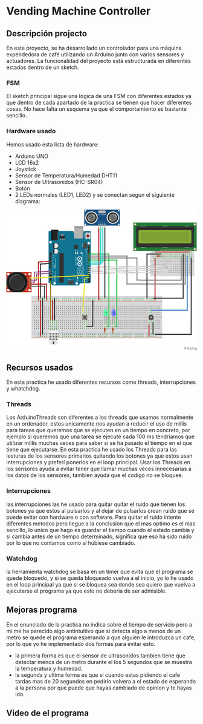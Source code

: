 # Vending Machine Controller
## Descripción projecto
En este proyecto, se ha desarrollado un controlador para una máquina expendedora de café utilizando un Arduino junto con varios sensores y actuadores. La funcionalidad del proyecto está estructurada en diferentes estados dentro de un sketch. 
### FSM
El sketch principal sigue una logica de una FSM con diferentes estados ya que dentro de cada apartado de la practica se tienen que hacer diferentes cosas. No hace falta un esquema ya que el comportamiento es bastante sencillo.
### Hardware usado
Hemos usado esta lista de hardware:
  - Arduino UNO
  - LCD 16x2
  - Joystick
  - Sensor de Temperatura/Humedad DHT11
  - Sensor de Ultrasonidos (HC-SR04)
  - Botón
  - 2 LEDs normales (LED1, LED2)
y se conectan segun el siguiente diagrama:

![Fritzing](Media/Untitled%20Sketch%202_bb.png)

## Recursos usados 
En esta practica he usado diferentes recursos como threads, interrupciones y whatchdog.
### Threads 
Los ArduinoThreads son diferentes a los threads que usamos normalmente en un ordenador, estos unicamente nos ayudan a reducir el uso de millis para tareas que queremos que se ejecuten en un tiempo en concreto, por ejemplo si queremos que una tarea se ejecute cada 100 ms tendriamos que utilizar millis muchas veces para saber si se ha pasado el tiempo en el que tiene que ejecutarse.
En esta practica he usado los Threads para las lesturas de los sensores primarios quitando los botones ya que estos usan interrupciones y preferí ponerlos en el loop principal.
Usar los Threads en los sensores ayuda a evitar tener que llamar muchas veces innecesarias a los datos de los sensores, tambien ayuda que el codigo no se bloquee.
### Interrupciones
las interrupciones las he usado para quitar quitar el ruido que tienen los botones ya que estos al pulsarlos y al dejar de pulsarlos crean ruido que se puede evitar con hardware o con software. 
Para quitar el ruido intente diferentes metodos pero llegue a la conclusion que el mas optimo es el mas sencillo, lo unico que hago es guardar el tiempo cuando el estado cambia y si cambia antes de un tiempo determinado, significa que eso ha sido ruido por lo que no contamos como si hubiese cambiado.
### Watchdog
la herramienta watchdog se basa en un timer que evita que el programa se quede bloquedo, y si se queda bloqueado vuelva a el inicio, yo lo he usado en el loop principal ya que si se bloquea sea donde sea quiero que vuelva a ejecutarse el programa ya que esto no deberia de ser admisible.

## Mejoras programa
En el enunciado de la practica no indica sobre el tiempo de servicio pero a mi me ha parecido algo antintuitivo que si detecta algo a menos de un metro se quede el programa esperando a que alguien le introduzca un cafe, por lo que yo he implementado dos formas para evitar esto.
  - la primera forma es que el sensor de ultrasonidos tambien tiene que detectar menos de un metro durante el los 5 segundos que se muestra la temperatura y humedad.
  - la segunda y ultima forma es que si cuando estas pidiendo el cafe tardas mas de 20 segundos en pedirlo volvera a el estado de esperando a la persona por que puede que hayas cambiado de opinion y te hayas ido.
## Video de el programa
